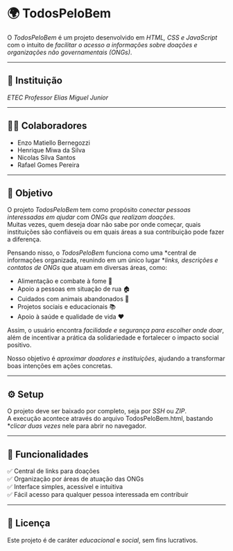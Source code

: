 # 🌍 TodosPeloBem  

O *TodosPeloBem* é um projeto desenvolvido em *HTML, CSS e JavaScript* com o intuito de *facilitar o acesso a informações sobre doações e organizações não governamentais (ONGs)*.  

---

## 🏫 Instituição  

*ETEC Professor Elias Miguel Junior*  

---

## 👨‍💻 Colaboradores  

- Enzo Matiello Bernegozzi  
- Henrique Miwa da Silva  
- Nicolas Silva Santos  
- Rafael Gomes Pereira  

---

## 🎯 Objetivo  

O projeto *TodosPeloBem* tem como propósito *conectar pessoas interessadas em ajudar* com *ONGs que realizam doações*.  
Muitas vezes, quem deseja doar não sabe por onde começar, quais instituições são confiáveis ou em quais áreas a sua contribuição pode fazer a diferença.  

Pensando nisso, o *TodosPeloBem* funciona como uma *central de informações organizada, reunindo em um único lugar **links, descrições e contatos de ONGs* que atuam em diversas áreas, como:  

- Alimentação e combate à fome 🍞  
- Apoio a pessoas em situação de rua 🏠  
- Cuidados com animais abandonados 🐾  
- Projetos sociais e educacionais 📚  
- Apoio à saúde e qualidade de vida ❤️  

Assim, o usuário encontra *facilidade e segurança para escolher onde doar*, além de incentivar a prática da solidariedade e fortalecer o impacto social positivo.  

Nosso objetivo é *aproximar doadores e instituições*, ajudando a transformar boas intenções em ações concretas.  

---

## ⚙️ Setup  

O projeto deve ser baixado por completo, seja por *SSH* ou *ZIP*.  
A execução acontece através do arquivo TodosPeloBem.html, bastando **clicar duas vezes* nele para abrir no navegador.  

---

## 📌 Funcionalidades  

✅ Central de links para doações  
✅ Organização por áreas de atuação das ONGs  
✅ Interface simples, acessível e intuitiva  
✅ Fácil acesso para qualquer pessoa interessada em contribuir  

---

## 📄 Licença  

Este projeto é de caráter *educacional* e *social*, sem fins lucrativos.
